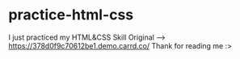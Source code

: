 # practice-html-css
I just practiced my HTML&CSS Skill
Original --> https://378d0f9c70612be1.demo.carrd.co/
Thank for reading me :>
